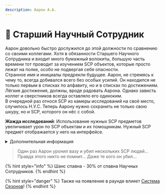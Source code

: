 ```yaml
---
description: Аарон А.А.
---
```


# 🧐 Старший Научный Сотрудник

Аарон довольно быстро дослужился до этой должности по сравнению со своими коллегами. Хотя в обязанности Старшего Научного Сотрудника и входит много бумажный волокиты, большую часть времени тот проводит за изучением SCP объектов, которые просто лежат на полке, особо не подвергая себя опасности.\
Странное имя и инициалы предрекли будущее. Аарон, не стремясь к чему то, всегда добивался всего без особых усилий. Он находился не только первым в списках по алфавиту, но и в списках по достижениям. Лёгкие достижения, должны, вроде радовать Аарона. Однако зависть коллег и сверстников всегда оставляло его одиноким.\
В очередной раз относя SCP из камеры исследований на своё место, случилось Н.У.С. Теперь Аарону нужно сохранить не только свою шкуру, но и SCP, которого он нёс с собой.

**Жажда исследований**: Использование нужных SCP предметов увеличивает урон по SCP объектам и их помощникам. Нужный SCP предмет отображается у него на интерфейсе.

<details>

<summary>Дополнительная информация</summary>

* **Класс**: Научный Сотрудник
* **Оружие**: Отсутствует
* **Уровень доступа**: Карта Старшего Научного Сотрудника
* **Броня**: Отсутствует
* **Особое снаряжение**: Случайный SCP предмет

</details>

> Один раз Аарон уронил вазу и убил нескольких SCP людей… Правда этого никто не помнит… Даже те кого он убил…

{% hint style="info" %}
Шанс спавна - 30% от спавна Научных Сотрудников.
{% endhint %}

{% hint style="danger" %}
Также на появление в раунде влияет [Система Сезонов](../../server-systems/seasons-system.md)!
{% endhint %}
